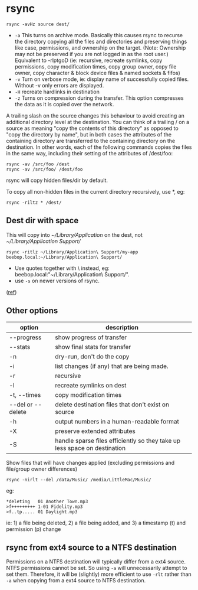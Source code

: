 # rsync

```
rsync -avHz source dest/
```

- `-a` This turns on archive mode. Basically this causes rsync to recurse the directory copying all the files and directories and preserving things like case, permissions, and ownership on the target. (Note: Ownership may not be preserved if you are not logged in as the root user.) Equivalent to -rlptgoD (ie: recursive, recreate symlinks, copy permissions, copy modification times, copy group owner, copy file owner, copy character & block device files & named sockets & fifos)
- `-v` Turn on verbose mode, ie: display name of successfully copied files. Without -v only errors are displayed.
- `-H` recreate hardlinks in destination
- `-z` Turns on compression during the transfer. This option compresses the data as it is copied over the network.

A trailing slash on the source changes this behaviour to avoid creating an additional directory level at the destination. You can think of a trailing / on a source as meaning "copy the contents of this directory" as opposed to "copy the directory by name", but in both cases the attributes of the containing directory are transferred to the containing directory on the destination. In other words, each of the following commands copies the files in the same way, including their setting of the attributes of /dest/foo:

```
rsync -av /src/foo /dest
rsync -av /src/foo/ /dest/foo
```

rsync will copy hidden files/dir by default.

To copy all non-hidden files in the current directory recursively, use \*, eg:

```
rsync -riltz * /dest/
```

## Dest dir with space

This will copy into _~/Library/Application_ on the dest, not _~/Library/Application Support/_

```
rsync -ritlz ~/Library/Application\ Support/my-app beebop.local:~/Library/Application\ Support/
```

- Use quotes together with \ instead, eg: beebop.local:"~/Library/Application\ Support/".
- use `-s` on newer versions of rsync.

([ref](https://unix.stackexchange.com/questions/104618/how-to-rsync-over-ssh-when-directory-names-have-spaces))

## Other options

| option            | description                                                               |
| ----------------- | ------------------------------------------------------------------------- |
| --progress        | show progress of transfer                                                 |
| --stats           | show final stats for transfer                                             |
| -n                | dry-run, don't do the copy                                                |
| -i                | list changes (if any) that are being made.                                |
| -r                | recursive                                                                 |
| -l                | recreate symlinks on dest                                                 |
| -t, --times       | copy modification times                                                   |
| --del or --delete | delete destination files that don't exist on source                       |
| -h                | output numbers in a human-readable format                                 |
| -X                | preserve extended attributes                                              |
| -S                | handle sparse files efficiently so they take up less space on destination |

Show files that will have changes applied (excluding permissions and file/group owner differences)

```
rsync -nirlt --del /data/Music/ /media/LittleMac/Music/
```

eg:

```
*deleting   01 Another Town.mp3
>f+++++++++ 1-01 Fidelity.mp3
>f..tp..... 01 Daylight.mp3
```

ie: 1) a file being deleted, 2) a file being added, and 3) a timestamp (t) and permission (p) change

## rsync from ext4 source to a NTFS destination

Permissions on a NTFS destination will typically differ from a ext4 source. NTFS permissions cannot be set. So using `-a` will unnecessarily attempt to set them. Therefore, it will be (slightly) more efficient to use `-rlt` rather than `-a` when copying from a ext4 source to NTFS destination.
